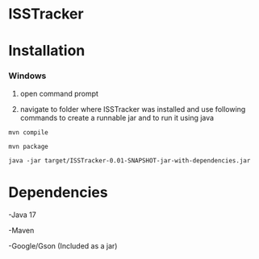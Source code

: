 # ISSTracker

# Installation
### Windows
  1. open command prompt

  2. navigate to folder where ISSTracker was installed and use following commands to create a runnable jar and to run it using java

  ```
  mvn compile
  
  mvn package
  
  java -jar target/ISSTracker-0.01-SNAPSHOT-jar-with-dependencies.jar
  ```


# Dependencies
-Java 17

-Maven

-Google/Gson (Included as a jar)
